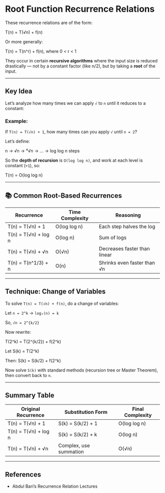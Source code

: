 # Root Function Recurrence Relations

These recurrence relations are of the form:

T(n) = T(√n) + f(n)


Or more generally:

T(n) = T(n^r) + f(n), where 0 < r < 1

They occur in certain **recursive algorithms** where the input size is reduced drastically — not by a constant factor (like n/2), but by taking a **root** of the input.

---

## Key Idea

Let’s analyze how many times we can apply `√` to `n` until it reduces to a constant:

### Example:
If `T(n) = T(√n) + 1`, how many times can you apply `√` until `n = 2`?

Let’s define:

n → √n → ⁴√n → ... → log log n steps


So the **depth of recursion** is `O(log log n)`, and work at each level is constant (`+1`), so:

T(n) = O(log log n)


---

## 📚 Common Root-Based Recurrences

| Recurrence                    | Time Complexity      | Reasoning                       |
|------------------------------|----------------------|----------------------------------|
| T(n) = T(√n) + 1             | O(log log n)         | Each step halves the log        |
| T(n) = T(√n) + log n         | O(log n)             | Sum of logs                     |
| T(n) = T(√n) + √n            | O(√n)                | Decreases faster than linear    |
| T(n) = T(n^1/3) + n          | O(n)                 | Shrinks even faster than √n     |

---

## Technique: Change of Variables

To solve `T(n) = T(√n) + f(n)`, do a change of variables:

Let `n = 2^k` → `log₂(n) = k`  

So, `√n = 2^{k/2}`

Now rewrite:

T(2^k) = T(2^{k/2}) + f(2^k)

Let S(k) = T(2^k)

Then: S(k) = S(k/2) + f(2^k)


Now solve `S(k)` with standard methods (recursion tree or Master Theorem), then convert back to `n`.

---

## Summary Table

| Original Recurrence           | Substitution Form              | Final Complexity      |
|------------------------------|--------------------------------|-----------------------|
| T(n) = T(√n) + 1             | S(k) = S(k/2) + 1              | O(log log n)          |
| T(n) = T(√n) + log n         | S(k) = S(k/2) + k              | O(log n)              |
| T(n) = T(√n) + √n            | Complex, use summation         | O(√n)                 |

---

## References

- Abdul Bari’s Recurrence Relation Lectures


